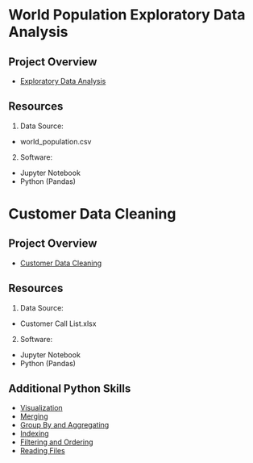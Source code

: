 # World Population Exploratory Data Analysis

## Project Overview
- [Exploratory Data Analysis](https://github.com/priyanka-velu/World_Population_EDA/blob/main/Project1_World_Population_Exploratory_Data_Analysis.ipynb)

## Resources
1. Data Source:
- world_population.csv

2. Software:
- Jupyter Notebook
- Python (Pandas)

# Customer Data Cleaning

## Project Overview
- [Customer Data Cleaning](https://github.com/priyanka-velu/World_Population_EDA/blob/main/Project2_Customer_Information_Data_Cleaning.ipynb)

## Resources
1. Data Source:
- Customer Call List.xlsx

2. Software:
- Jupyter Notebook
- Python (Pandas)

## Additional Python Skills
- [Visualization](https://github.com/priyanka-velu/World_Population_EDA/blob/main/Pandas_Visualization.ipynb)
- [Merging](https://github.com/priyanka-velu/World_Population_EDA/blob/main/Pandas_Merge_Join_Concatenate.ipynb)
- [Group By and Aggregating](https://github.com/priyanka-velu/World_Population_EDA/blob/main/Pandas_Group_By_Aggregate.ipynb)
- [Indexing](https://github.com/priyanka-velu/World_Population_EDA/blob/main/Pandas_Indexing.ipynb)
- [Filtering and Ordering](https://github.com/priyanka-velu/World_Population_EDA/blob/main/Pandas_Filtering_Ordering.ipynb)
- [Reading Files](https://github.com/priyanka-velu/World_Population_EDA/blob/main/Pandas_Reading_Files.ipynb)
